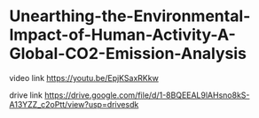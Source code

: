 # Unearthing-the-Environmental-Impact-of-Human-Activity-A-Global-CO2-Emission-Analysis


video link https://youtu.be/EpjKSaxRKkw

drive link https://drive.google.com/file/d/1-8BQEEAL9lAHsno8kS-A13YZZ_c2oPtt/view?usp=drivesdk

